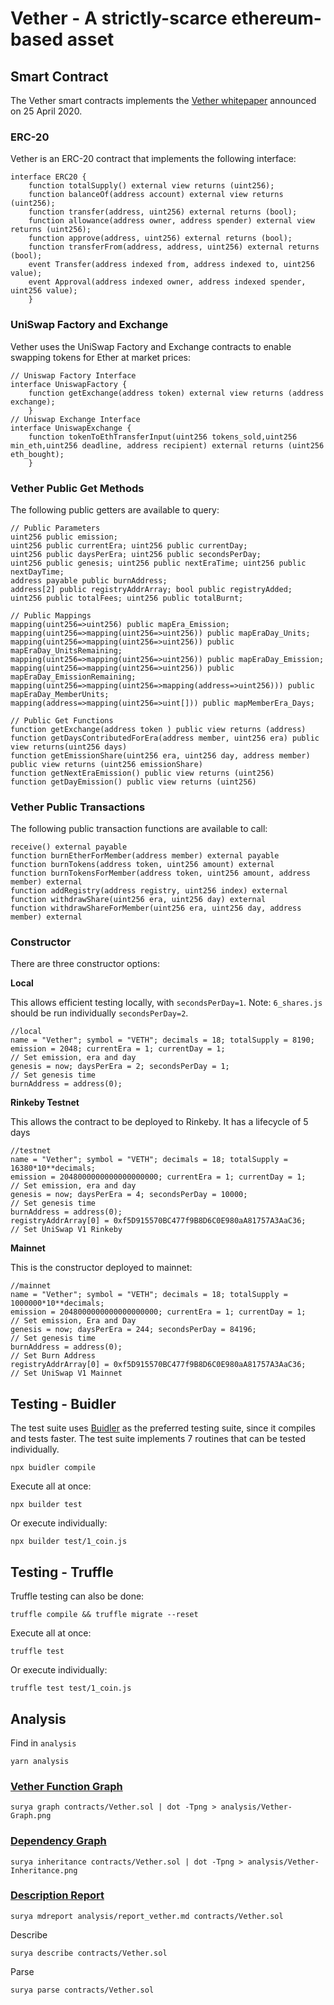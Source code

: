 # Vether - A strictly-scarce ethereum-based asset

## Smart Contract

The Vether smart contracts implements the [Vether whitepaper](https://bitcointalk.org/index.php?topic=5243406) announced on 25 April 2020. 

### ERC-20
Vether is an ERC-20 contract that implements the following interface:
```Solidity
interface ERC20 {
    function totalSupply() external view returns (uint256);
    function balanceOf(address account) external view returns (uint256);
    function transfer(address, uint256) external returns (bool);
    function allowance(address owner, address spender) external view returns (uint256);
    function approve(address, uint256) external returns (bool);
    function transferFrom(address, address, uint256) external returns (bool);
    event Transfer(address indexed from, address indexed to, uint256 value);
    event Approval(address indexed owner, address indexed spender, uint256 value);
    }
```

### UniSwap Factory and Exchange
Vether uses the UniSwap Factory and Exchange contracts to enable swapping tokens for Ether at market prices:

```Solidity
// Uniswap Factory Interface
interface UniswapFactory {
    function getExchange(address token) external view returns (address exchange);
    }
// Uniswap Exchange Interface
interface UniswapExchange {
    function tokenToEthTransferInput(uint256 tokens_sold,uint256 min_eth,uint256 deadline, address recipient) external returns (uint256  eth_bought);
    }
```

### Vether Public Get Methods
The following public getters are available to query:
```Solidity
// Public Parameters
uint256 public emission;
uint256 public currentEra; uint256 public currentDay;
uint256 public daysPerEra; uint256 public secondsPerDay;
uint256 public genesis; uint256 public nextEraTime; uint256 public nextDayTime;
address payable public burnAddress;
address[2] public registryAddrArray; bool public registryAdded;
uint256 public totalFees; uint256 public totalBurnt;

// Public Mappings
mapping(uint256=>uint256) public mapEra_Emission;
mapping(uint256=>mapping(uint256=>uint256)) public mapEraDay_Units;
mapping(uint256=>mapping(uint256=>uint256)) public mapEraDay_UnitsRemaining;
mapping(uint256=>mapping(uint256=>uint256)) public mapEraDay_Emission;
mapping(uint256=>mapping(uint256=>uint256)) public mapEraDay_EmissionRemaining;
mapping(uint256=>mapping(uint256=>mapping(address=>uint256))) public mapEraDay_MemberUnits;
mapping(address=>mapping(uint256=>uint[])) public mapMemberEra_Days; 

// Public Get Functions
function getExchange(address token ) public view returns (address)
function getDaysContributedForEra(address member, uint256 era) public view returns(uint256 days)
function getEmissionShare(uint256 era, uint256 day, address member) public view returns (uint256 emissionShare)
function getNextEraEmission() public view returns (uint256)
function getDayEmission() public view returns (uint256)
```

### Vether Public Transactions
The following public transaction functions are available to call:
```Solidity
receive() external payable
function burnEtherForMember(address member) external payable
function burnTokens(address token, uint256 amount) external
function burnTokensForMember(address token, uint256 amount, address member) external 
function addRegistry(address registry, uint256 index) external
function withdrawShare(uint256 era, uint256 day) external 
function withdrawShareForMember(uint256 era, uint256 day, address member) external
```

### Constructor
There are three constructor options:

**Local**

This allows efficient testing locally, with `secondsPerDay=1`. 
Note: `6_shares.js` should be run individually `secondsPerDay=2`. 

```Solidity
//local
name = "Vether"; symbol = "VETH"; decimals = 18; totalSupply = 8190;
emission = 2048; currentEra = 1; currentDay = 1;                                    // Set emission, era and day
genesis = now; daysPerEra = 2; secondsPerDay = 1;                                   // Set genesis time
burnAddress = address(0);
```

**Rinkeby Testnet**

This allows the contract to be deployed to Rinkeby. It has a lifecycle of 5 days 

```Solidity
//testnet
name = "Vether"; symbol = "VETH"; decimals = 18; totalSupply = 16380*10**decimals;                         
emission = 2048000000000000000000; currentEra = 1; currentDay = 1;               // Set emission, era and day
genesis = now; daysPerEra = 4; secondsPerDay = 10000;                            // Set genesis time
burnAddress = address(0);
registryAddrArray[0] = 0xf5D915570BC477f9B8D6C0E980aA81757A3AaC36;               // Set UniSwap V1 Rinkeby
```

**Mainnet**

This is the constructor deployed to mainnet:

```Solidity
//mainnet
name = "Vether"; symbol = "VETH"; decimals = 18; totalSupply = 1000000*10**decimals;
emission = 2048000000000000000000; currentEra = 1; currentDay = 1;               // Set emission, Era and Day
genesis = now; daysPerEra = 244; secondsPerDay = 84196;                          // Set genesis time
burnAddress = address(0);                                                        // Set Burn Address
registryAddrArray[0] = 0xf5D915570BC477f9B8D6C0E980aA81757A3AaC36;               // Set UniSwap V1 Mainnet
```

## Testing - Buidler

The test suite uses [Buidler](https://buidler.dev/) as the preferred testing suite, since it compiles and tests faster. 
The test suite implements 7 routines that can be tested individually.

```
npx buidler compile
```

Execute all at once:
```
npx builder test
```

Or execute individually:
```
npx builder test/1_coin.js
```

## Testing - Truffle
 Truffle testing can also be done:

```
truffle compile && truffle migrate --reset
```

Execute all at once:
```
truffle test
```

Or execute individually:
```
truffle test test/1_coin.js
```

## Analysis

Find in `analysis`
```
yarn analysis
```

### [Vether Function Graph](https://github.com/vetherasset/vether-contracts/blob/master/analysis/Vether-Graph.png)
```
surya graph contracts/Vether.sol | dot -Tpng > analysis/Vether-Graph.png
```

### [Dependency Graph](https://github.com/vetherasset/vether-contracts/blob/master/analysis/Vether-Inheritance.png)
```
surya inheritance contracts/Vether.sol | dot -Tpng > analysis/Vether-Inheritance.png
```

### [Description Report](https://github.com/vetherasset/vether-contracts/blob/master/analysis/report_vether.md)
```
surya mdreport analysis/report_vether.md contracts/Vether.sol
```

Describe
```
surya describe contracts/Vether.sol
```

Parse
```
surya parse contracts/Vether.sol
```




